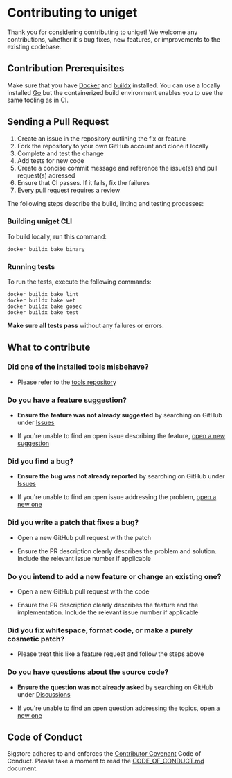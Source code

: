 # Contributing to uniget

Thank you for considering contributing to uniget! We welcome any contributions, whether it's bug fixes, new features, or improvements to the existing codebase.

## Contribution Prerequisites

Make sure that you have [Docker](https://www.docker.com/) and [buildx](https://github.com/docker/buildx) installed. You can use a locally installed [Go](https://go.dev/) but the containerized build environment enables you to use the same tooling as in CI.

## Sending a Pull Request

1. Create an issue in the repository outlining the fix or feature
1. Fork the repository to your own GitHub account and clone it locally
1. Complete and test the change
1. Add tests for new code
1. Create a concise commit message and reference the issue(s) and pull request(s) adressed
1. Ensure that CI passes. If it fails, fix the failures
1. Every pull request requires a review

The following steps describe the build, linting and testing processes:

### Building uniget CLI

To build locally, run this command:

```shell
docker buildx bake binary
```

### Running tests

To run the tests, execute the following commands:

```shell
docker buildx bake lint
docker buildx bake vet
docker buildx bake gosec
docker buildx bake test
```

**Make sure all tests pass** without any failures or errors.

## What to contribute

### Did one of the installed tools misbehave?

* Please refer to the [tools repository](https://github.com/uniget-org/tools/issues)

### Do you have a feature suggestion?

* **Ensure the feature was not already suggested** by searching on GitHub under [Issues](https://github.com/uniget-org/cli/issues?q=is%3Aopen+is%3Aissue+label%3Aenhancement)

* If you're unable to find an open issue describing the feature, [open a new suggestion](https://github.com/uniget-org/cli/issues/new)

### Did you find a bug?

* **Ensure the bug was not already reported** by searching on GitHub under [Issues](https://github.com/uniget-org/cli/issues)

* If you're unable to find an open issue addressing the problem, [open a new one](https://github.com/uniget-org/cli/issues/new)

### Did you write a patch that fixes a bug?

* Open a new GitHub pull request with the patch

* Ensure the PR description clearly describes the problem and solution. Include the relevant issue number if applicable

### Do you intend to add a new feature or change an existing one?

* Open a new GitHub pull request with the code

* Ensure the PR description clearly describes the feature and the implementation. Include the relevant issue number if applicable

### Did you fix whitespace, format code, or make a purely cosmetic patch?

* Please treat this like a feature request and follow the steps above

### Do you have questions about the source code?

* **Ensure the question was not already asked** by searching on GitHub under [Discussions](https://github.com/uniget-org/cli/discussions)

* If you're unable to find an open question addressing the topics, [open a new one](https://github.com/uniget-org/cli/discussions)

## Code of Conduct

Sigstore adheres to and enforces the [Contributor Covenant](http://contributor-covenant.org/version/1/4/) Code of Conduct.
Please take a moment to read the [CODE_OF_CONDUCT.md](CODE_OF_CONDUCT.md) document.
